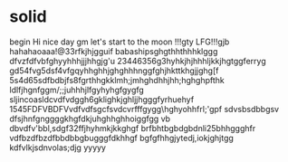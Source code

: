 # solid
begin
Hi
nice day
gm
let's start
to the moon !!!gty
LFG!!!gjb
hahahaoaaa!@33rfkjhjgguif
babashipsghgthhthhhklggg
dfvzfdfvbfghyyhhhjjjhhgjg'u
23446356g3hyhkjhjhhhljkkjhgtggferryg
gd54fvg5dsf4vfgqyhhghhjghghhhnggfghjhkttkhgjjghg[f
5s4d65sdfbdbjfs8fgrthhgkklmh;jmhghdhhjhh;hghghpfthk
ldlfjhgnfggm/;;juhhhjlfgyhyhgfgygfg
sljincoasldcvdfvdggh6gklighkjghljjhgggfyrhuehyf
1545FDFVBDFVvdfvdfsgcfsvdcvrfffgygg\hghyohhfrl;'gpf
sdvsbsdbbgsv dfsjhnfgnggggkhgfdkjuhghhghhoiggfgg
vb dbvdfv'bbl,sdgf32ffjhyhmkjkkghgf
brfbhtbgbdgbdnli25bhhggghfr
vdfbzdfbzdfbbdbbgbugggfdkhhgf
bgfgfhhgjytedj,iokjghjtgg
kdfvlkjsdnvolas;djg
yyyyy
